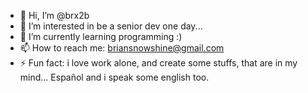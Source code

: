 - 👋 Hi, I’m @brx2b
- 👀 I’m interested in be a senior dev one day...
- 🌱 I’m currently learning programming :)
- 📫 How to reach me: briansnowshine@gmail.com
- ⚡ Fun fact: i love work alone, and create some stuffs, that are in my mind...
Español and i speak some english too.
<!---
brx2b/brx2b is a ✨ special ✨ repository because its `README.md` (this file) appears on your GitHub profile.
You can click the Preview link to take a look at your changes.
--->
